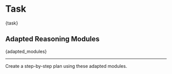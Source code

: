 # Task

{task}

## Adapted Reasoning Modules

{adapted_modules}

---

Create a step-by-step plan using these adapted modules.
